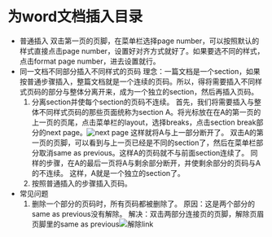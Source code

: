 # 为word文档插入目录
* 普通插入 双击第一页的页脚，在菜单栏选择page number，可以按照默认的样式直接点击page number，设置好对齐方式就好了。如果要选不同的样式，点击format page number，进去设置就行。 
* 同一文档不同部分插入不同样式的页码 理念：一篇文档是一个section，如果按普通步骤插入，整篇文档就是一个连续的页码。所以，得将需要插入不同样式页码的部分与整体分离开来，成为一个独立的section，然后再插入页码。
	1. 分离section并使每个section的页码不连续。 首先，我们将需要插入与整体不同样式页码的那些页面统称为section A。将光标放在在A的第一页的上一页的页尾，点击菜单栏的layout，选择breaks，点击section break部分的next page。![next page](media/14629359174117/next%20page.png)
这样就将A与上一部分断开了。 双击A的第一页的页脚，可以看到与上一页已经是不同的section了，然后在菜单栏部分取消same as previous。这样A的页码就不与前面section连续了。 同样的步骤，在A的最后一页将A与剩余部分断开，并使剩余部分的页码与A的不连续。 这样，A就是一个独立的section了。 
	2.	按照普通插入的步骤插入页码。
* 常见问题
	1. 删除一个部分的页码时，所有页码都被删除了。
	原因：这是两个部分的same as previous没有解除。
	解决：双击两部分连接页的页脚，解除页眉页脚里的same as previous![解除link](media/14629359174117/%E8%A7%A3%E9%99%A4link.png)

	


